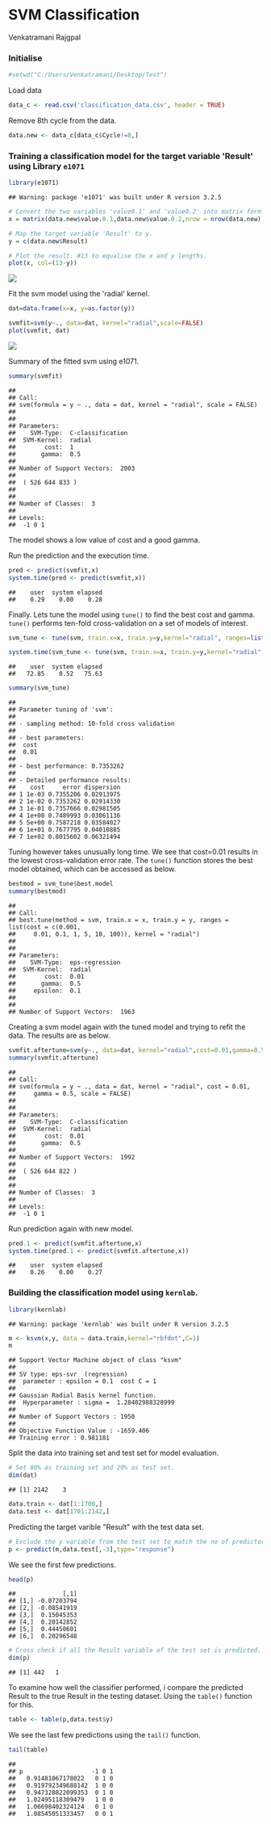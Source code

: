 SVM Classification
================
Venkatramani Rajgpal

### Initialise

``` r
#setwd("C:/Users/Venkatramani/Desktop/Test")
```

Load data

``` r
data_c <- read.csv('classification_data.csv', header = TRUE)
```

Remove 8th cycle from the data.

``` r
data.new <- data_c[data_c$Cycle!=8,]
```

### Training a classification model for the target variable 'Result' using Library `e1071`

``` r
library(e1071)
```

    ## Warning: package 'e1071' was built under R version 3.2.5

``` r
# Convert the two variables 'value0.1' and 'value0.2' into matrix form. 
x = matrix(data.new$value.0.1,data.new$value.0.2,nrow = nrow(data.new), ncol = 2)

# Map the target variable 'Result' to y. 
y = c(data.new$Result)

# Plot the result. #13 to equalise the x and y lengths. 
plot(x, col=(13-y))
```

![](SVM_Classification_files/figure-markdown_github/unnamed-chunk-4-1.png)

Fit the svm model using the 'radial' kernel.

``` r
dat=data.frame(x=x, y=as.factor(y))

svmfit=svm(y~., data=dat, kernel="radial",scale=FALSE)
plot(svmfit, dat)
```

![](SVM_Classification_files/figure-markdown_github/unnamed-chunk-5-1.png)

Summary of the fitted svm using e1071.

``` r
summary(svmfit)
```

    ## 
    ## Call:
    ## svm(formula = y ~ ., data = dat, kernel = "radial", scale = FALSE)
    ## 
    ## 
    ## Parameters:
    ##    SVM-Type:  C-classification 
    ##  SVM-Kernel:  radial 
    ##        cost:  1 
    ##       gamma:  0.5 
    ## 
    ## Number of Support Vectors:  2003
    ## 
    ##  ( 526 644 833 )
    ## 
    ## 
    ## Number of Classes:  3 
    ## 
    ## Levels: 
    ##  -1 0 1

The model shows a low value of cost and a good gamma.

Run the prediction and the execution time.

``` r
pred <- predict(svmfit,x)
system.time(pred <- predict(svmfit,x))
```

    ##    user  system elapsed 
    ##    0.29    0.00    0.28

Finally. Lets tune the model using `tune()` to find the best cost and gamma. `tune()` performs ten-fold cross-validation on a set of models of interest.

``` r
svm_tune <- tune(svm, train.x=x, train.y=y,kernel="radial", ranges=list(cost=c(0.001,0.01,0.1,1,5,10,100)))

system.time(svm_tune <- tune(svm, train.x=x, train.y=y,kernel="radial", ranges=list(cost=c(0.001,0.01,0.1,1,5,10,100))))
```

    ##    user  system elapsed 
    ##   72.85    0.52   75.63

``` r
summary(svm_tune)
```

    ## 
    ## Parameter tuning of 'svm':
    ## 
    ## - sampling method: 10-fold cross validation 
    ## 
    ## - best parameters:
    ##  cost
    ##  0.01
    ## 
    ## - best performance: 0.7353262 
    ## 
    ## - Detailed performance results:
    ##    cost     error dispersion
    ## 1 1e-03 0.7355206 0.02913975
    ## 2 1e-02 0.7353262 0.02914330
    ## 3 1e-01 0.7357666 0.02981505
    ## 4 1e+00 0.7489993 0.03061136
    ## 5 5e+00 0.7587218 0.03584027
    ## 6 1e+01 0.7677795 0.04010885
    ## 7 1e+02 0.8015602 0.06321494

Tuning however takes unusually long time. We see that cost=0.01 results in the lowest cross-validation error rate. The `tune()` function stores the best model obtained, which can be accessed as below.

``` r
bestmod = svm_tune$best.model
summary(bestmod)
```

    ## 
    ## Call:
    ## best.tune(method = svm, train.x = x, train.y = y, ranges = list(cost = c(0.001, 
    ##     0.01, 0.1, 1, 5, 10, 100)), kernel = "radial")
    ## 
    ## 
    ## Parameters:
    ##    SVM-Type:  eps-regression 
    ##  SVM-Kernel:  radial 
    ##        cost:  0.01 
    ##       gamma:  0.5 
    ##     epsilon:  0.1 
    ## 
    ## 
    ## Number of Support Vectors:  1963

Creating a svm model again with the tuned model and trying to refit the data. The results are as below.

``` r
svmfit.aftertune=svm(y~., data=dat, kernel="radial",cost=0.01,gamma=0.5,scale=FALSE)
summary(svmfit.aftertune)
```

    ## 
    ## Call:
    ## svm(formula = y ~ ., data = dat, kernel = "radial", cost = 0.01, 
    ##     gamma = 0.5, scale = FALSE)
    ## 
    ## 
    ## Parameters:
    ##    SVM-Type:  C-classification 
    ##  SVM-Kernel:  radial 
    ##        cost:  0.01 
    ##       gamma:  0.5 
    ## 
    ## Number of Support Vectors:  1992
    ## 
    ##  ( 526 644 822 )
    ## 
    ## 
    ## Number of Classes:  3 
    ## 
    ## Levels: 
    ##  -1 0 1

Run prediction again with new model.

``` r
pred.1 <- predict(svmfit.aftertune,x)
system.time(pred.1 <- predict(svmfit.aftertune,x))
```

    ##    user  system elapsed 
    ##    0.26    0.00    0.27

### Building the classification model using `kernlab`.

``` r
library(kernlab)
```

    ## Warning: package 'kernlab' was built under R version 3.2.5

``` r
m <- ksvm(x,y, data = data.train,kernel="rbfdot",C=1)
m
```

    ## Support Vector Machine object of class "ksvm" 
    ## 
    ## SV type: eps-svr  (regression) 
    ##  parameter : epsilon = 0.1  cost C = 1 
    ## 
    ## Gaussian Radial Basis kernel function. 
    ##  Hyperparameter : sigma =  1.28402988328999 
    ## 
    ## Number of Support Vectors : 1950 
    ## 
    ## Objective Function Value : -1659.406 
    ## Training error : 0.981181

Split the data into training set and test set for model evaluation.

``` r
# Set 80% as training set and 20% as test set. 
dim(dat)
```

    ## [1] 2142    3

``` r
data.train <- dat[1:1700,] 
data.test <- dat[1701:2142,]  
```

Predicting the target varible "Result" with the test data set.

``` r
# Exclude the y variable from the test set to match the no of predictors.
p <- predict(m,data.test[,-3],type="response")
```

We see the first few predictions.

``` r
head(p)
```

    ##             [,1]
    ## [1,] -0.07203794
    ## [2,] -0.08541919
    ## [3,]  0.15045353
    ## [4,]  0.20142852
    ## [5,]  0.44450601
    ## [6,]  0.20296548

``` r
# Cross check if all the Result variable of the test set is predicted. 
dim(p)
```

    ## [1] 442   1

To examine how well the classifier performed, i compare the predicted Result to the true Result in the testing dataset. Using the `table()` function for this.

``` r
table <- table(p,data.test$y)
```

We see the last few predictions using the `tail()` function.

``` r
tail(table)
```

    ##                    
    ## p                   -1 0 1
    ##   0.91481067178022   0 1 0
    ##   0.919792349688142  1 0 0
    ##   0.947328822099353  0 1 0
    ##   1.02495118309479   1 0 0
    ##   1.06698402324124   0 1 0
    ##   1.08545051333457   0 0 1
